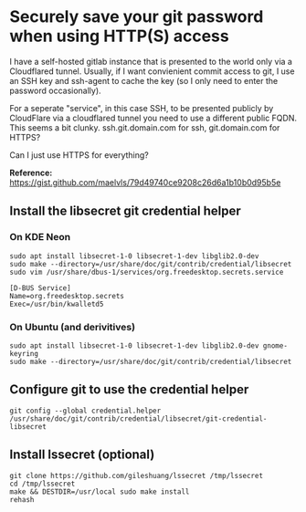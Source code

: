 # Securely save your git password when using HTTP(S) access
I have a self-hosted gitlab instance that is presented to the world only via a
Cloudflared tunnel.  Usually, if I want convienient commit access to git, I use
an SSH key and ssh-agent to cache the key (so I only need to enter the password
occasionally).

For a seperate "service", in this case SSH, to be presented publicly by
CloudFlare via a cloudflared tunnel you need to use a different public FQDN.
This seems a bit clunky.  ssh.git.domain.com for ssh, git.domain.com for HTTPS?

Can I just use HTTPS for everything?

**Reference:** https://gist.github.com/maelvls/79d49740ce9208c26d6a1b10b0d95b5e

## Install the libsecret git credential helper
### On KDE Neon
```
sudo apt install libsecret-1-0 libsecret-1-dev libglib2.0-dev
sudo make --directory=/usr/share/doc/git/contrib/credential/libsecret
sudo vim /usr/share/dbus-1/services/org.freedesktop.secrets.service
```
```
[D-BUS Service]
Name=org.freedesktop.secrets
Exec=/usr/bin/kwalletd5
```

### On Ubuntu (and derivitives)
```
sudo apt install libsecret-1-0 libsecret-1-dev libglib2.0-dev gnome-keyring
sudo make --directory=/usr/share/doc/git/contrib/credential/libsecret
```

## Configure git to use the credential helper
```
git config --global credential.helper /usr/share/doc/git/contrib/credential/libsecret/git-credential-libsecret
```

## Install lssecret (optional)
```
git clone https://github.com/gileshuang/lssecret /tmp/lssecret
cd /tmp/lssecret
make && DESTDIR=/usr/local sudo make install
rehash
```